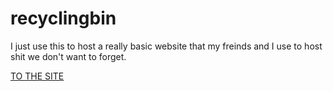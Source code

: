 # recyclingbin

I just use this to host a really basic website that my freinds and I use to host shit we don't want to forget.

[TO THE SITE](http://recyclingb.in)
